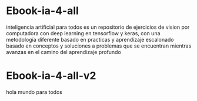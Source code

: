# Ebook-ia-4-all
inteligencia artificial para todos es un repositorio de ejercicios de vision por computadora con deep learning en tensorflow y keras, con una metodología diferente basado en practicas y aprendizaje escalonado basado en conceptos y soluciones a problemas que se encuentran mientras avanzas en el camino del aprendizaje profundo 
# Ebook-ia-4-all-v2
hola mundo para todos
